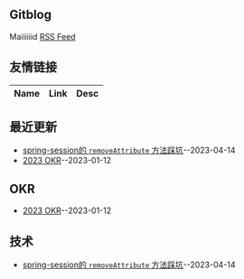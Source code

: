 ## Gitblog
Maiiiiiid
[RSS Feed](https://raw.githubusercontent.com/ParadiseWitch/gitblog/master/feed.xml)
## 友情链接
| Name | Link | Desc | 
 | ---- | ---- | ---- |
## 最近更新
- [spring-session的 `removeAttribute` 方法踩坑](https://github.com/ParadiseWitch/gitblog/issues/4)--2023-04-14
- [2023 OKR](https://github.com/ParadiseWitch/gitblog/issues/1)--2023-01-12
## OKR
- [2023 OKR](https://github.com/ParadiseWitch/gitblog/issues/1)--2023-01-12
## 技术
- [spring-session的 `removeAttribute` 方法踩坑](https://github.com/ParadiseWitch/gitblog/issues/4)--2023-04-14
